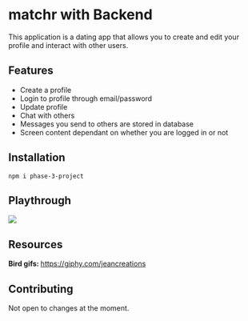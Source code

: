# matchr with Backend
This application is a dating app that allows you to create and edit your profile and interact with other users.

## Features ##
* Create a profile
* Login to profile through email/password
* Update profile
* Chat with others
* Messages you send to others are stored in database
* Screen content dependant on whether you are logged in or not

## Installation ##
    npm i phase-3-project

## Playthrough ##
<img src="https://user-images.githubusercontent.com/88984297/200753964-8c58d5f4-31ee-4c53-b127-881425ae14a1.gif">

## Resources ##
<strong>Bird gifs: </strong>https://giphy.com/jeancreations

## Contributing ##
Not open to changes at the moment.
